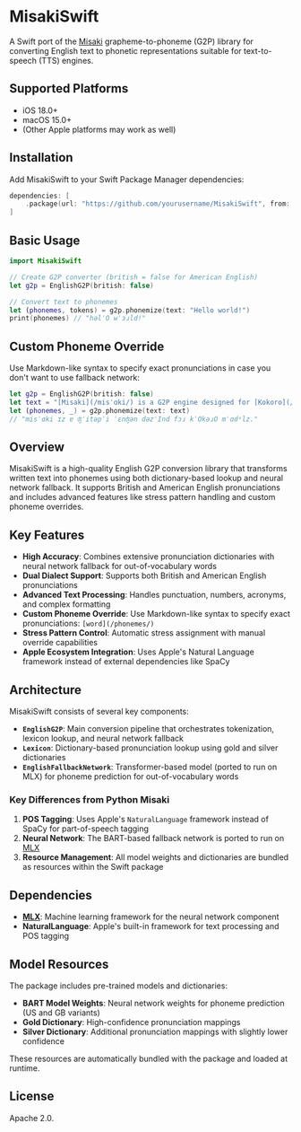 # MisakiSwift

A Swift port of the [Misaki](https://github.com/hexgrad/misaki) grapheme-to-phoneme (G2P) library for converting English text to phonetic representations suitable for text-to-speech (TTS) engines.

## Supported Platforms

- iOS 18.0+
- macOS 15.0+
- (Other Apple platforms may work as well)

## Installation

Add MisakiSwift to your Swift Package Manager dependencies:

```swift
dependencies: [
    .package(url: "https://github.com/yourusername/MisakiSwift", from: "1.0.0")
]
```

## Basic Usage

```swift
import MisakiSwift

// Create G2P converter (british = false for American English)
let g2p = EnglishG2P(british: false)

// Convert text to phonemes
let (phonemes, tokens) = g2p.phonemize(text: "Hello world!")
print(phonemes) // "həlˈO wˈɜɹld!"
```

## Custom Phoneme Override

Use Markdown-like syntax to specify exact pronunciations in case you don't want to use fallback network:

```swift
let g2p = EnglishG2P(british: false)
let text = "[Misaki](/misˈɑki/) is a G2P engine designed for [Kokoro](/kˈOkəɹO/) models."
let (phonemes, _) = g2p.phonemize(text: text)
// "misˈɑki ɪz ɐ ʤˈitəpˈi ˈɛnʤən dəzˈInd fɔɹ kˈOkəɹO mˈɑdᵊlz."
```

## Overview

MisakiSwift is a high-quality English G2P conversion library that transforms written text into phonemes using both dictionary-based lookup and neural network fallback. It supports British and American English pronunciations and includes advanced features like stress pattern handling and custom phoneme overrides.

## Key Features

- **High Accuracy**: Combines extensive pronunciation dictionaries with neural network fallback for out-of-vocabulary words
- **Dual Dialect Support**: Supports both British and American English pronunciations
- **Advanced Text Processing**: Handles punctuation, numbers, acronyms, and complex formatting
- **Custom Phoneme Override**: Use Markdown-like syntax to specify exact pronunciations: `[word](/phonemes/)`
- **Stress Pattern Control**: Automatic stress assignment with manual override capabilities
- **Apple Ecosystem Integration**: Uses Apple's Natural Language framework instead of external dependencies like SpaCy

## Architecture

MisakiSwift consists of several key components:

- **`EnglishG2P`**: Main conversion pipeline that orchestrates tokenization, lexicon lookup, and neural network fallback
- **`Lexicon`**: Dictionary-based pronunciation lookup using gold and silver dictionaries
- **`EnglishFallbackNetwork`**: Transformer-based model (ported to run on MLX) for phoneme prediction for out-of-vocabulary words

### Key Differences from Python Misaki

1. **POS Tagging**: Uses Apple's `NaturalLanguage` framework instead of SpaCy for part-of-speech tagging
2. **Neural Network**: The BART-based fallback network is ported to run on [MLX](https://github.com/ml-explore/mlx)
3. **Resource Management**: All model weights and dictionaries are bundled as resources within the Swift package

## Dependencies

- **[MLX](https://github.com/ml-explore/mlx)**: Machine learning framework for the neural network component
- **NaturalLanguage**: Apple's built-in framework for text processing and POS tagging

## Model Resources

The package includes pre-trained models and dictionaries:

- **BART Model Weights**: Neural network weights for phoneme prediction (US and GB variants)
- **Gold Dictionary**: High-confidence pronunciation mappings
- **Silver Dictionary**: Additional pronunciation mappings with slightly lower confidence

These resources are automatically bundled with the package and loaded at runtime.

## License

Apache 2.0.
